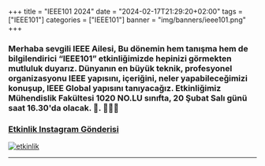 +++
title = "IEEE101 2024"
date = "2024-02-17T21:29:20+02:00"
tags = ["IEEE101"]
categories = ["IEEE101"]
banner = "img/banners/ieee101.png"
+++

### Merhaba sevgili IEEE Ailesi, Bu dönemin hem tanışma hem de bilgilendirici “IEEE101” etkinliğimizde hepinizi görmekten mutluluk duyarız. Dünyanın en büyük teknik, profesyonel organizasyonu IEEE yapısını, içeriğini, neler yapabileceğimizi konuşup, IEEE Global yapısını tanıyacağız. Etkinliğimiz Mühendislik Fakültesi 1020 NO.LU sınıfta, 20 Şubat Salı günü saat 16.30'da olacak. 🥳. 🥳🎊🎉
### [Etkinlik Instagram Gönderisi](https://www.instagram.com/p/)
[![etkinlik](/img/banners/ieee101.png)](https://www.instagram.com/p/)
______

